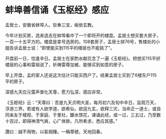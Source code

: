 # 蚌埠善信诵《玉枢经》感应

孟居士，安徽省蚌埠人。钦奉三宝，皈依玄教。

今年计划买房，选来选去在蚌埠看中了一个即将开的楼盘。孟居士想买套大房子，一百一十五平方的。楼盘是拿号选房的。108套房子，孟居士排76号，售楼处的小姐告诉孟居士说：“即使能买到115平的楼层也不能挑了”。

开盘前一日，恰逢辛日。孟居士在家酌水献花念了一遍《玉枢经》。把想买115平好楼层的心事和雷祖说了，祈祷雷尊加被，能够买到如意的房子。

早上开盘，孟的家人还说这次估计只能买西户了。结果孟居士买到了6楼东户115平的房子。

深感九天应元雷声普化天尊，愿力弘深，感应非常。

《玉枢经》云：“天尊曰：吾是九天贞明大圣，每月初六及旬中辛日，监观万天，浮游三界。若或有人欲学道，欲希仙，欲逭九玄，欲释三灾，当命正一道士，或自同亲友于楼观、于家庭、于里社，釂水馈花，课诵此经，或一过，三五过，乃至数十百过，即得神清气爽，心广体胖。凡所希求，悉应其感。”

讚曰：誠不用物，以氣相臻。一稱尊號，天地回春。
